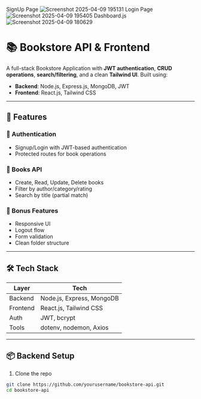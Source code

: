SignUp Page
![Screenshot 2025-04-09 195131](https://github.com/user-attachments/assets/f29a14bb-25fc-407d-bb9d-6ea4a4e043e1)
Login Page
![Screenshot 2025-04-09 195405](https://github.com/user-attachments/assets/fede3c05-3500-441b-807c-548d3e87e5a1)
Dashboard.js
![Screenshot 2025-04-09 180629](https://github.com/user-attachments/assets/a898b6c2-7a7c-408b-b6b4-a61a4f0fbb5e)

# 📚 Bookstore API & Frontend

A full-stack Bookstore Application with **JWT authentication**, **CRUD operations**, **search/filtering**, and a clean **Tailwind UI**. Built using:

- **Backend**: Node.js, Express.js, MongoDB, JWT
- **Frontend**: React.js, Tailwind CSS

---


## 🚀 Features

### 🔐 Authentication
- Signup/Login with JWT-based authentication
- Protected routes for book operations

### 📘 Books API
- Create, Read, Update, Delete books
- Filter by author/category/rating
- Search by title (partial match)

### 🎁 Bonus Features
- Responsive UI
- Logout flow
- Form validation
- Clean folder structure

---

## 🛠 Tech Stack

| Layer       | Tech                          |
|-------------|-------------------------------|
| Backend     | Node.js, Express, MongoDB     |
| Frontend    | React.js, Tailwind CSS        |
| Auth        | JWT, bcrypt                   |
| Tools       | dotenv, nodemon, Axios        |

---

## 📦 Backend Setup

1. Clone the repo

```bash
git clone https://github.com/yourusername/bookstore-api.git
cd bookstore-api


